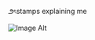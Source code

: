 ౨ৎstamps explaining me



![Image Alt](https://64.media.tumblr.com/3864817a78797c2893734e2138c33c08/8c49db604b0f3002-3e/s100x200/86a92b89f1ec73adb711238dc34259a26ec94acc.pnj)
